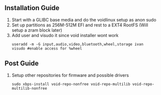 ## Installation Guide
  1. Start with a GLIBC base media and do the voidlinux setup as anon sudo
  2. Set up partitions as 256M-512M EFI and rest to a EXT4 RootFS (Will setup a zram block later)
  3. Add user and visudo it since void installer wont work
     ```
     useradd -m -G input,audio,video,bluetooth,wheel,storage ivan
     visudo #enable access for %wheel
     ```
## Post Guide
  1. Setup other repositories for firmware and possible drivers
     ```
     sudo xbps-install void-repo-nonfree void-repo-multilib void-repo-multilib-nonfree
     ```
